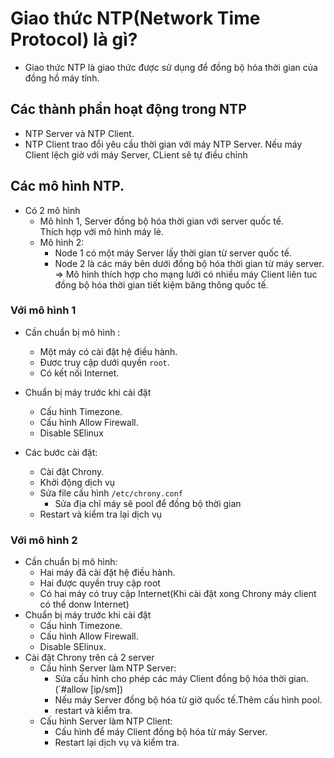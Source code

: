 # Giao thức NTP(Network Time Protocol) là gì?
* Giao thức NTP là giao thức được sử dụng để đồng bộ hóa thời gian của đồng hồ máy tính.
## Các thành phần hoạt động trong NTP 
* NTP Server và NTP Client.
* NTP Client trao đổi yêu cầu thời gian với máy NTP Server. Nếu máy Client lệch giờ với máy Server, CLient sẽ tự điều chỉnh
## Các mô hình NTP.
* Có 2 mô hình
    * Mô hình 1, Server đồng bộ hóa thời gian với server quốc tế.<br>Thích hợp với mô hình máy lẻ.
    * Mô hình 2:  
        * Node 1 có một máy Server lấy thời gian từ server quốc tế. 
        * Node 2 là các máy bên dưới đồng bộ hóa thời gian từ máy server.<br>=> Mô hình thích hợp cho mạng lưới có nhiều máy Client liên tuc đồng bộ hóa thời gian tiết kiệm băng thông quốc tế.

### Với mô hình 1
* Cần chuẩn bị mô hình :
    * Một máy có cài đặt hệ điều hành.
    * Đươc truy cập dưới quyền `root`.
    * Có kết nối Internet.
* Chuẩn bị máy trước khi cài đặt
    * Cấu hình Timezone.
    * Cấu hình Allow Firewall.
    * Disable SElinux
    
* Các bước cài đặt:
    * Cài đặt Chrony.
    * Khởi động dịch vụ
    * Sửa file cấu hình `/etc/chrony.conf`
        * Sửa địa chỉ máy sẽ pool để đồng bộ thời gian
    * Restart và kiểm tra lại dịch vụ

### Với mô hình 2
* Cần chuẩn bị mô hình:
    * Hai máy đã cài đặt hệ điều hành.
    * Hai được quyền truy cập root
    * Có hai máy có truy cập Internet(Khi cài đặt xong Chrony máy client có thể donw Internet)
* Chuẩn bị máy trước khi cài đặt
    * Cấu hình Timezone.
    * Cấu hình Allow Firewall.
    * Disable SElinux.
* Cài đặt Chrony trên cả 2 server 
    * Cấu hình Server làm NTP Server:
        * Sửa cấu hình cho phép các máy Client đồng bộ hóa thời gian.(`#allow [ip/sm])
        * Nếu máy Server đồng bộ hóa từ giờ quốc tế.Thêm cấu hình pool.
        * restart và kiểm tra.
    * Cấu hình Server làm NTP Client:
        * Cấu hình để máy Client đồng bộ hóa từ máy Server.
        * Restart lại dịch vụ và kiểm tra.
